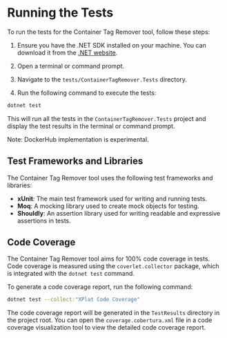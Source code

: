 # Running the Tests

To run the tests for the Container Tag Remover tool, follow these steps:

1. Ensure you have the .NET SDK installed on your machine. You can download it from the [.NET website](https://dotnet.microsoft.com/download).

2. Open a terminal or command prompt.

3. Navigate to the `tests/ContainerTagRemover.Tests` directory.

4. Run the following command to execute the tests:

```sh
dotnet test
```

This will run all the tests in the `ContainerTagRemover.Tests` project and display the test results in the terminal or command prompt.

Note: DockerHub implementation is experimental.

## Test Frameworks and Libraries

The Container Tag Remover tool uses the following test frameworks and libraries:

- **xUnit**: The main test framework used for writing and running tests.
- **Moq**: A mocking library used to create mock objects for testing.
- **Shouldly**: An assertion library used for writing readable and expressive assertions in tests.

## Code Coverage

The Container Tag Remover tool aims for 100% code coverage in tests. Code coverage is measured using the `coverlet.collector` package, which is integrated with the `dotnet test` command.

To generate a code coverage report, run the following command:

```sh
dotnet test --collect:"XPlat Code Coverage"
```

The code coverage report will be generated in the `TestResults` directory in the project root. You can open the `coverage.cobertura.xml` file in a code coverage visualization tool to view the detailed code coverage report.
